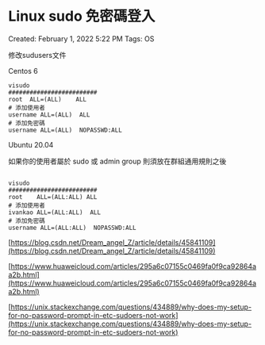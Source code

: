 # Linux sudo 免密碼登入

Created: February 1, 2022 5:22 PM
Tags: OS

修改sudusers文件

Centos 6

```
visudo 
#########################
root  ALL=(ALL)    ALL
# 添加使用者
username ALL=(ALL)  ALL
# 添加免密碼
username ALL=(ALL)  NOPASSWD:ALL

```

Ubuntu 20.04

如果你的使用者屬於 sudo 或 admin group 則須放在群組通用規則之後

```

visudo 
#########################
root    ALL=(ALL:ALL) ALL
# 添加使用者
ivankao ALL=(ALL:ALL)  ALL
# 添加免密碼
username ALL=(ALL:ALL)  NOPASSWD:ALL

```

[https://blog.csdn.net/Dream_angel_Z/article/details/45841109](https://blog.csdn.net/Dream_angel_Z/article/details/45841109)

[https://www.huaweicloud.com/articles/295a6c07155c0469fa0f9ca92864aa2b.html](https://www.huaweicloud.com/articles/295a6c07155c0469fa0f9ca92864aa2b.html)

[https://unix.stackexchange.com/questions/434889/why-does-my-setup-for-no-password-prompt-in-etc-sudoers-not-work](https://unix.stackexchange.com/questions/434889/why-does-my-setup-for-no-password-prompt-in-etc-sudoers-not-work)
